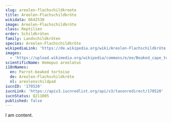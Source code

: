 ```yaml
---
slug: areolen-flachschildkroete
title: Areolen-Flachschildkröte
wikidata: Q642538
image: Areolen-Flachschildkröte
class: Reptilien
order: Schildkröten
family: Landschildkröten
species: Areolen-Flachschildkröte
wikipediaLink: 'https://de.wikipedia.org/wiki/Areolen-Flachschildkröte'
images:
  - 'https://upload.wikimedia.org/wikipedia/commons/e/ee/Beaked_cape_tortoise.jpg'
scientificName: Homopus areolatus
i18nNames:
  en: Parrot-beaked tortoise
  de: Areolen-Flachschildkröte
  nl: areolenschildpad
iucnID: '170520'
iucnLink: 'https://apiv3.iucnredlist.org/api/v3/taxonredirect/170520'
iucnStatus: Q211005
published: false
---
```


I am content.
